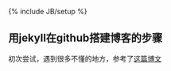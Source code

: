 ﻿---
layout: page
category : blog
tagline: "Supporting tagline"
tags : []
---
{% include JB/setup %} 



<div>
  <h2>用jekyll在github搭建博客的步骤</h2>
  <p>初次尝试，遇到很多不懂的地方，参考了<a href="http://www.cnblogs.com/purediy/archive/2013/03/07/2948892.html">这篇博文</a></p>
</div>